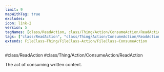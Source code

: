 ```yaml
---
limit: 9
mapWithTag: true
excludes:
icon: link-2
version: 5
tagNames: [class/ReadAction, class/Thing/Action/ConsumeAction/ReadAction, schema-org/ReadAction]
tags: ["class/ReadAction", "class/Thing/Action/ConsumeAction/ReadAction"]
extends: FileClass~Thing/FileClass~Action/FileClass~ConsumeAction
---
```


#class/ReadAction
#class/Thing/Action/ConsumeAction/ReadAction


The act of consuming written content.

